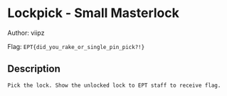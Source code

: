 # Lockpick - Small Masterlock
Author: viipz

Flag: `EPT{did_you_rake_or_single_pin_pick?!}`
## Description
```
Pick the lock. Show the unlocked lock to EPT staff to receive flag.
```

